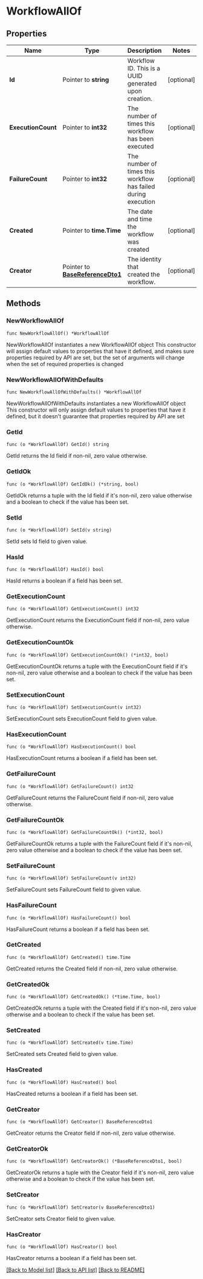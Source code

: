 # WorkflowAllOf

## Properties

Name | Type | Description | Notes
------------ | ------------- | ------------- | -------------
**Id** | Pointer to **string** | Workflow ID. This is a UUID generated upon creation. | [optional] 
**ExecutionCount** | Pointer to **int32** | The number of times this workflow has been executed | [optional] 
**FailureCount** | Pointer to **int32** | The number of times this workflow has failed during execution | [optional] 
**Created** | Pointer to **time.Time** | The date and time the workflow was created | [optional] 
**Creator** | Pointer to [**BaseReferenceDto1**](BaseReferenceDto_1.md) | The identity that created the workflow. | [optional] 

## Methods

### NewWorkflowAllOf

`func NewWorkflowAllOf() *WorkflowAllOf`

NewWorkflowAllOf instantiates a new WorkflowAllOf object
This constructor will assign default values to properties that have it defined,
and makes sure properties required by API are set, but the set of arguments
will change when the set of required properties is changed

### NewWorkflowAllOfWithDefaults

`func NewWorkflowAllOfWithDefaults() *WorkflowAllOf`

NewWorkflowAllOfWithDefaults instantiates a new WorkflowAllOf object
This constructor will only assign default values to properties that have it defined,
but it doesn't guarantee that properties required by API are set

### GetId

`func (o *WorkflowAllOf) GetId() string`

GetId returns the Id field if non-nil, zero value otherwise.

### GetIdOk

`func (o *WorkflowAllOf) GetIdOk() (*string, bool)`

GetIdOk returns a tuple with the Id field if it's non-nil, zero value otherwise
and a boolean to check if the value has been set.

### SetId

`func (o *WorkflowAllOf) SetId(v string)`

SetId sets Id field to given value.

### HasId

`func (o *WorkflowAllOf) HasId() bool`

HasId returns a boolean if a field has been set.

### GetExecutionCount

`func (o *WorkflowAllOf) GetExecutionCount() int32`

GetExecutionCount returns the ExecutionCount field if non-nil, zero value otherwise.

### GetExecutionCountOk

`func (o *WorkflowAllOf) GetExecutionCountOk() (*int32, bool)`

GetExecutionCountOk returns a tuple with the ExecutionCount field if it's non-nil, zero value otherwise
and a boolean to check if the value has been set.

### SetExecutionCount

`func (o *WorkflowAllOf) SetExecutionCount(v int32)`

SetExecutionCount sets ExecutionCount field to given value.

### HasExecutionCount

`func (o *WorkflowAllOf) HasExecutionCount() bool`

HasExecutionCount returns a boolean if a field has been set.

### GetFailureCount

`func (o *WorkflowAllOf) GetFailureCount() int32`

GetFailureCount returns the FailureCount field if non-nil, zero value otherwise.

### GetFailureCountOk

`func (o *WorkflowAllOf) GetFailureCountOk() (*int32, bool)`

GetFailureCountOk returns a tuple with the FailureCount field if it's non-nil, zero value otherwise
and a boolean to check if the value has been set.

### SetFailureCount

`func (o *WorkflowAllOf) SetFailureCount(v int32)`

SetFailureCount sets FailureCount field to given value.

### HasFailureCount

`func (o *WorkflowAllOf) HasFailureCount() bool`

HasFailureCount returns a boolean if a field has been set.

### GetCreated

`func (o *WorkflowAllOf) GetCreated() time.Time`

GetCreated returns the Created field if non-nil, zero value otherwise.

### GetCreatedOk

`func (o *WorkflowAllOf) GetCreatedOk() (*time.Time, bool)`

GetCreatedOk returns a tuple with the Created field if it's non-nil, zero value otherwise
and a boolean to check if the value has been set.

### SetCreated

`func (o *WorkflowAllOf) SetCreated(v time.Time)`

SetCreated sets Created field to given value.

### HasCreated

`func (o *WorkflowAllOf) HasCreated() bool`

HasCreated returns a boolean if a field has been set.

### GetCreator

`func (o *WorkflowAllOf) GetCreator() BaseReferenceDto1`

GetCreator returns the Creator field if non-nil, zero value otherwise.

### GetCreatorOk

`func (o *WorkflowAllOf) GetCreatorOk() (*BaseReferenceDto1, bool)`

GetCreatorOk returns a tuple with the Creator field if it's non-nil, zero value otherwise
and a boolean to check if the value has been set.

### SetCreator

`func (o *WorkflowAllOf) SetCreator(v BaseReferenceDto1)`

SetCreator sets Creator field to given value.

### HasCreator

`func (o *WorkflowAllOf) HasCreator() bool`

HasCreator returns a boolean if a field has been set.


[[Back to Model list]](../README.md#documentation-for-models) [[Back to API list]](../README.md#documentation-for-api-endpoints) [[Back to README]](../README.md)


